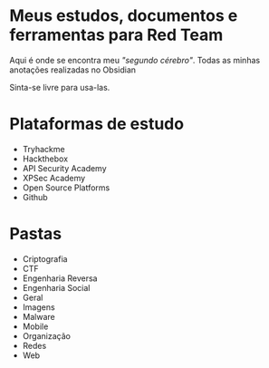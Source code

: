 # Meus estudos, documentos e ferramentas para Red Team
Aqui é onde se encontra meu *"segundo cérebro"*. Todas as minhas anotações realizadas no Obsidian

Sinta-se livre para usa-las. 
# Plataformas de estudo
- Tryhackme
- Hackthebox
- API Security Academy
- XPSec Academy
- Open Source Platforms
- Github

# Pastas
- Criptografia
- CTF
- Engenharia Reversa
- Engenharia Social
- Geral
- Imagens
- Malware
- Mobile
- Organização
- Redes
- Web
